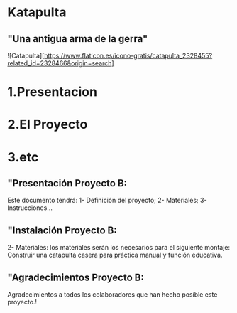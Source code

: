 
# Katapulta  


## "Una antigua arma de la gerra"

                                                               
![Catapulta][https://www.flaticon.es/icono-gratis/catapulta_2328455?related_id=2328466&origin=search]
 
# 1.Presentacion  
# 2.El Proyecto   
# 3.etc           


## "Presentación Proyecto B:
 Este documento tendrá:
1- Definición del proyecto;
2- Materiales;
3- Instrucciones...


## "Instalación Proyecto B:
2- Materiales: los materiales serán los necesarios para el siguiente montaje:
Construir una catapulta casera para práctica manual y función educativa.



## "Agradecimientos Proyecto B:
Agradecimientos a todos los colaboradores que han hecho posible este proyecto.!


